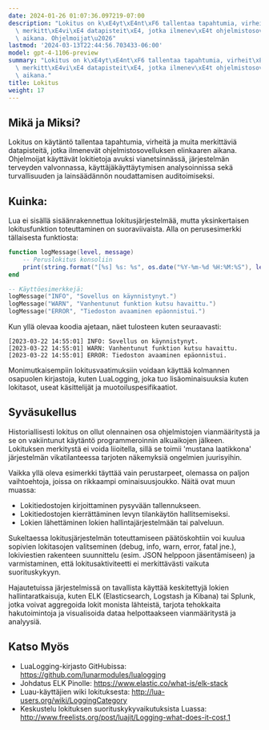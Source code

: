 ```yaml
---
date: 2024-01-26 01:07:36.097219-07:00
description: "Lokitus on k\xE4yt\xE4nt\xF6 tallentaa tapahtumia, virheit\xE4 ja muita\
  \ merkitt\xE4vi\xE4 datapisteit\xE4, jotka ilmenev\xE4t ohjelmistosovelluksen elinkaaren\
  \ aikana. Ohjelmoijat\u2026"
lastmod: '2024-03-13T22:44:56.703433-06:00'
model: gpt-4-1106-preview
summary: "Lokitus on k\xE4yt\xE4nt\xF6 tallentaa tapahtumia, virheit\xE4 ja muita\
  \ merkitt\xE4vi\xE4 datapisteit\xE4, jotka ilmenev\xE4t ohjelmistosovelluksen elinkaaren\
  \ aikana."
title: Lokitus
weight: 17
---
```


## Mikä ja Miksi?

Lokitus on käytäntö tallentaa tapahtumia, virheitä ja muita merkittäviä datapisteitä, jotka ilmenevät ohjelmistosovelluksen elinkaaren aikana. Ohjelmoijat käyttävät lokitietoja avuksi vianetsinnässä, järjestelmän terveyden valvonnassa, käyttäjäkäyttäytymisen analysoinnissa sekä turvallisuuden ja lainsäädännön noudattamisen auditoimiseksi.

## Kuinka:

Lua ei sisällä sisäänrakennettua lokitusjärjestelmää, mutta yksinkertaisen lokitusfunktion toteuttaminen on suoraviivaista. Alla on perusesimerkki tällaisesta funktiosta:

```lua
function logMessage(level, message)
    -- Peruslokitus konsoliin
    print(string.format("[%s] %s: %s", os.date("%Y-%m-%d %H:%M:%S"), level, message))
end

-- Käyttöesimerkkejä:
logMessage("INFO", "Sovellus on käynnistynyt.")
logMessage("WARN", "Vanhentunut funktion kutsu havaittu.")
logMessage("ERROR", "Tiedoston avaaminen epäonnistui.")
```

Kun yllä olevaa koodia ajetaan, näet tulosteen kuten seuraavasti:
```
[2023-03-22 14:55:01] INFO: Sovellus on käynnistynyt.
[2023-03-22 14:55:01] WARN: Vanhentunut funktion kutsu havaittu.
[2023-03-22 14:55:01] ERROR: Tiedoston avaaminen epäonnistui.
```

Monimutkaisempiin lokitusvaatimuksiin voidaan käyttää kolmannen osapuolen kirjastoja, kuten LuaLogging, joka tuo lisäominaisuuksia kuten lokitasot, useat käsittelijät ja muotoiluspesifikaatiot.

## Syväsukellus

Historiallisesti lokitus on ollut olennainen osa ohjelmistojen vianmääritystä ja se on vakiintunut käytäntö programmeroinnin alkuaikojen jälkeen. Lokituksen merkitystä ei voida liioitella, sillä se toimii 'mustana laatikkona' järjestelmän vikatilanteessa tarjoten näkemyksiä ongelmien juurisyihin.

Vaikka yllä oleva esimerkki täyttää vain perustarpeet, olemassa on paljon vaihtoehtoja, joissa on rikkaampi ominaisuusjoukko. Näitä ovat muun muassa:

- Lokitiedostojen kirjoittaminen pysyvään tallennukseen.
- Lokitiedostojen kierrättäminen levyn tilankäytön hallitsemiseksi.
- Lokien lähettäminen lokien hallintajärjestelmään tai palveluun.

Sukeltaessa lokitusjärjestelmän toteuttamiseen päätöskohtiin voi kuulua sopivien lokitasojen valitseminen (debug, info, warn, error, fatal jne.), lokiviestien rakenteen suunnittelu (esim. JSON helppoon jäsentämiseen) ja varmistaminen, että lokitusaktiviteetti ei merkittävästi vaikuta suorituskykyyn.

Hajautetuissa järjestelmissä on tavallista käyttää keskitettyjä lokien hallintaratkaisuja, kuten ELK (Elasticsearch, Logstash ja Kibana) tai Splunk, jotka voivat aggregoida lokit monista lähteistä, tarjota tehokkaita hakutoimintoja ja visualisoida dataa helpottaakseen vianmääritystä ja analyysiä.

## Katso Myös

- LuaLogging-kirjasto GitHubissa: https://github.com/lunarmodules/lualogging
- Johdatus ELK Pinolle: https://www.elastic.co/what-is/elk-stack
- Luau-käyttäjien wiki lokituksesta: http://lua-users.org/wiki/LoggingCategory
- Keskustelu lokituksen suorituskykyvaikutuksista Luassa: http://www.freelists.org/post/luajit/Logging-what-does-it-cost,1
